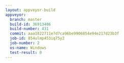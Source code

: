 ```yaml
---
layout: appveyor-build
appveyor:
  branch: master
  build-id: 36913406
  build-number: 431
  commit: aaa1822711e7d7ca96be9906854e94e217d23b3f
  job-id: 854ulmp453iq75y2
  job-number: 2
  os-name: Windows
  test-result: 0
---
```

